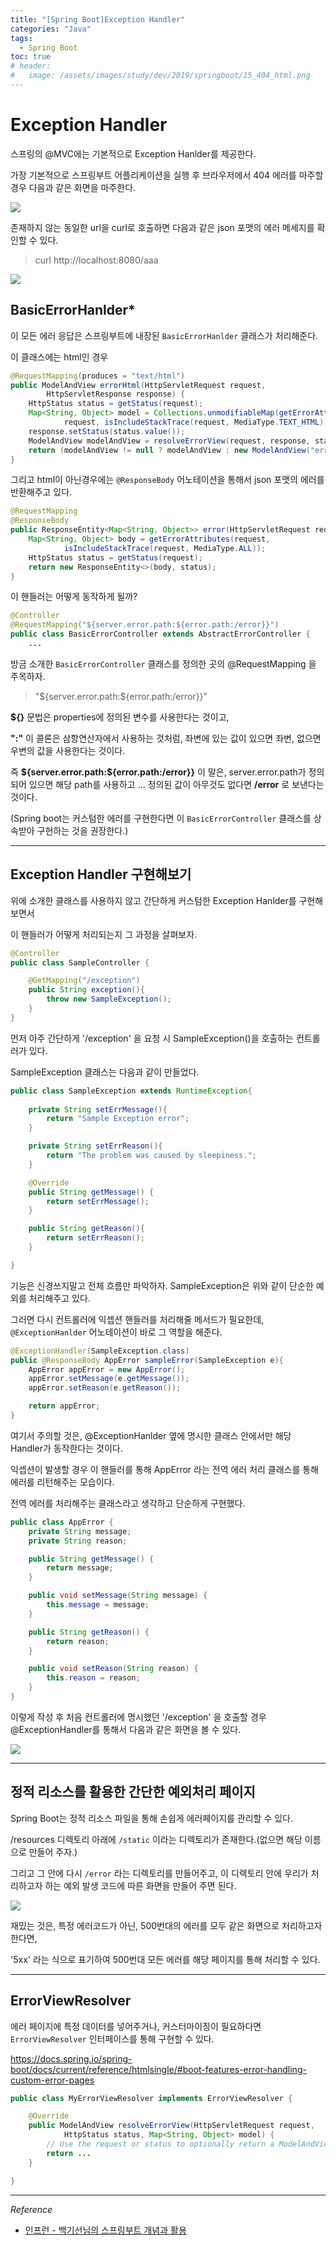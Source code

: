 ```yaml
---
title: "[Spring Boot]Exception Handler"
categories: "Java"
tags:
  - Spring Boot
toc: true
# header:
#   image: /assets/images/study/dev/2019/springboot/15_404_html.png
---
```

# Exception Handler

스프링의 @MVC에는 기본적으로 Exception Hanlder를 제공한다.

가장 기본적으로 스프링부트 어플리케이션을 실행 후 브라우저에서 404 에러를 마주할 경우 다음과 같은 화면을 마주한다.

![](/assets/images/study/dev/2019/springboot/15_404_html.png)

존재하지 않는 동일한 url을 curl로 호출하면 다음과 같은 json 포맷의 에러 메세지를 확인할 수 있다.

> curl http://localhost:8080/aaa

![](assets/images/study/dev/2019/springboot/15_404_curl.png)

## BasicErrorHanlder*

이 모든 에러 응답은 스프링부트에 내장된 `BasicErrorHanlder` 클래스가 처리해준다.

이 클래스에는 html인 경우

~~~java
@RequestMapping(produces = "text/html")
public ModelAndView errorHtml(HttpServletRequest request,
        HttpServletResponse response) {
    HttpStatus status = getStatus(request);
    Map<String, Object> model = Collections.unmodifiableMap(getErrorAttributes(
            request, isIncludeStackTrace(request, MediaType.TEXT_HTML)));
    response.setStatus(status.value());
    ModelAndView modelAndView = resolveErrorView(request, response, status, model);
    return (modelAndView != null ? modelAndView : new ModelAndView("error", model));
}
~~~

그리고 html이 아닌경우에는 `@ResponseBody` 어노테이션을 통해서 json 포맷의 에러를 반환해주고 있다.

~~~java
@RequestMapping
@ResponseBody
public ResponseEntity<Map<String, Object>> error(HttpServletRequest request) {
    Map<String, Object> body = getErrorAttributes(request,
            isIncludeStackTrace(request, MediaType.ALL));
    HttpStatus status = getStatus(request);
    return new ResponseEntity<>(body, status);
}
~~~

이 핸들러는 어떻게 동작하게 될까?

~~~java
@Controller
@RequestMapping("${server.error.path:${error.path:/error}}")
public class BasicErrorController extends AbstractErrorController {
    ...
~~~

방금 소개한 `BasicErrorController` 클래스를 정의한 곳의 @RequestMapping 을 주목하자.

>"${server.error.path:${error.path:/error}}"

**${}** 문법은 properties에 정의된 변수를 사용한다는 것이고,

**":"** 이 콜론은 삼항연산자에서 사용하는 것처럼, 좌변에 있는 값이 있으면 좌변, 없으면 우변의 값을 사용한다는 것이다.

즉 **${server.error.path:${error.path:/error}}** 이 말은, server.error.path가 정의되어 있으면 해당 path를 사용하고 ... 정의된 값이 아무것도 없다면 **/error** 로 보낸다는 것이다.

(Spring boot는 커스텀한 에러를 구현한다면 이 `BasicErrorController` 클래스를 상속받아 구현하는 것을 권장한다.)

---

## Exception Handler 구현해보기 
위에 소개한 클래스를 사용하지 않고 간단하게 커스텀한 Exception Hanlder를 구현해보면서

이 핸들러가 어떻게 처리되는지 그 과정을 살펴보자.

~~~java
@Controller
public class SampleController {

    @GetMapping("/exception")
    public String exception(){
        throw new SampleException();
    }
}
~~~

먼저 아주 간단하게 '/exception' 을 요청 시 SampleException()을 호출하는 컨트롤러가 있다.

SampleException 클래스는 다음과 같이 만들었다.

~~~java
public class SampleException extends RuntimeException{
    
    private String setErrMessage(){
        return "Sample Exception error";
    }

    private String setErrReason(){
        return "The problem was caused by sleepiness.";
    }

    @Override
    public String getMessage() {
        return setErrMessage();
    }

    public String getReason(){
        return setErrReason();
    }

}
~~~

기능은 신경쓰지말고 전체 흐름만 파악하자. SampleException은 위와 같이 단순한 예외를 처리해주고 있다.

그러면 다시 컨트롤러에 익셉션 핸들러를 처리해줄 메서드가 필요한데, `@ExceptionHanlder` 어노테이션이 바로 그 역할을 해준다.

~~~java
@ExceptionHandler(SampleException.class)
public @ResponseBody AppError sampleError(SampleException e){
    AppError appError = new AppError();
    appError.setMessage(e.getMessage());
    appError.setReason(e.getReason());

    return appError;
}
~~~

여기서 주의할 것은, @ExceptionHanlder 옆에 명시한 클래스 안에서만 해당 Handler가 동작한다는 것이다.

익셉션이 발생할 경우 이 핸들러를 통해 AppError 라는 전역 에러 처리 클래스를 통해 에러를 리턴해주는 모습이다.

전역 에러를 처리해주는 클래스라고 생각하고 단순하게 구현했다.

~~~java
public class AppError {
    private String message;
    private String reason;

    public String getMessage() {
        return message;
    }

    public void setMessage(String message) {
        this.message = message;
    }

    public String getReason() {
        return reason;
    }

    public void setReason(String reason) {
        this.reason = reason;
    }
}
~~~

이렇게 작성 후 처음 컨트롤러에 명시했던 '/exception' 을 호출할 경우 @ExceptionHandler를 통해서 다음과 같은 화면을 볼 수 있다.

![](/assets/images/study/dev/2019/springboot/15_exception_handler.png)

---

## 정적 리소스를 활용한 간단한 예외처리 페이지

Spring Boot는 정적 리소스 파일을 통해 손쉽게 에러페이지를 관리할 수 있다.

/resources 디렉토리 아래에 `/static` 이라는 디렉토리가 존재한다.(없으면 해당 이름으로 만들어 주자.)

그리고 그 안에 다시 `/error` 라는 디렉토리를 만들어주고, 이 디렉토리 안에 우리가 처리하고자 하는 예외 발생 코드에 따른 화면을 만들어 주면 된다. 

![](/assets/images/study/dev/2019/springboot/15_static_error.png)

재밌는 것은, 특정 에러코드가 아닌, 500번대의 에러를 모두 같은 화면으로 처리하고자 한다면,

'5xx' 라는 식으로 표기하여 500번대 모든 에러를 해당 페이지를 통해 처리할 수 있다.

---

## ErrorViewResolver

에러 페이지에 특정 데이터를 넣어주거나, 커스터마이징이 필요하다면 `ErrorViewResolver` 인터페이스를 통해 구현할 수 있다.

https://docs.spring.io/spring-boot/docs/current/reference/htmlsingle/#boot-features-error-handling-custom-error-pages

~~~java
public class MyErrorViewResolver implements ErrorViewResolver {

	@Override
	public ModelAndView resolveErrorView(HttpServletRequest request,
			HttpStatus status, Map<String, Object> model) {
		// Use the request or status to optionally return a ModelAndView
		return ...
	}

}
~~~

---

*Reference*
- [인프런 - 백기선님의 스프링부트 개념과 활용](https://www.inflearn.com/course/%EC%8A%A4%ED%94%84%EB%A7%81%EB%B6%80%ED%8A%B8/)